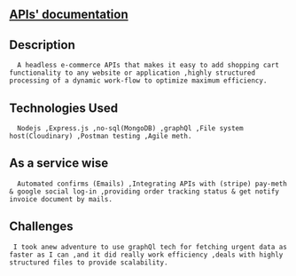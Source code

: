 ## [APIs' documentation ](thunder-collection_E-commerce.json)

## Description
      A headless e-commerce APIs that makes it easy to add shopping cart functionality to any website or application ,highly structured processing of a dynamic work-flow to optimize maximum efficiency.

## Technologies Used
      Nodejs ,Express.js ,no-sql(MongoDB) ,graphQl ,File system host(Cloudinary) ,Postman testing ,Agile meth.

## As a service wise
      Automated confirms (Emails) ,Integrating APIs with (stripe) pay-meth & google social log-in ,providing order tracking status & get notify invoice document by mails.

## Challenges
     I took anew adventure to use graphQl tech for fetching urgent data as faster as I can ,and it did really work efficiency ,deals with highly structured files to provide scalability.
